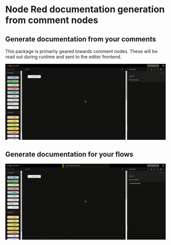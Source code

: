 # Node Red documentation generation from comment nodes


## Generate documentation from your comments

This package is primarliy geared towards comment nodes. These will be read out during runtime and sent to the editor frontend.

![](.github/assets/example-docgen-comment.gif)

## Generate documentation for your flows
![](.github/assets/example-docgen-tab.gif)